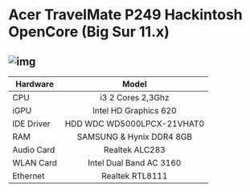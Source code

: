 # Acer TravelMate P249 Hackintosh OpenCore (Big Sur 11.x)

![img](https://i.imgur.com/WuPzdPM.png)
---

Hardware | Model
--- |:--:
CPU | i3 2 Cores 2,3Ghz
iGPU| Intel HD Graphics 620
IDE Driver | HDD WDC WD5000LPCX-21VHAT0
RAM | SAMSUNG & Hynix DDR4 8GB
Audio Card | Realtek ALC283
WLAN Card | Intel Dual Band AC 3160
Ethernet | Realtek RTL8111
